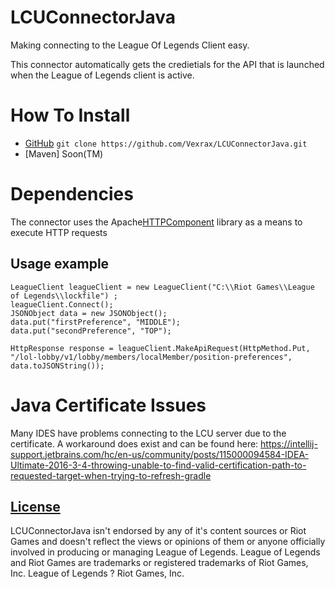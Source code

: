 # LCUConnectorJava
Making connecting to the League Of Legends Client easy.

This connector automatically gets the credietials for the API that is launched when the League of Legends client is active. 

# How To Install
- [GitHub](https://github.com/Vexrax/LCUConnectorJava) `git clone https://github.com/Vexrax/LCUConnectorJava.git`
- [Maven] Soon(TM)



# Dependencies 
The connector uses the Apache[HTTPComponent](https://hc.apache.org/httpcomponents-client-4.3.x/quickstart.html) library as a means to execute HTTP requests

## Usage example

```
LeagueClient leagueClient = new LeagueClient("C:\\Riot Games\\League of Legends\\lockfile") ;
leagueClient.Connect();
JSONObject data = new JSONObject();
data.put("firstPreference", "MIDDLE");
data.put("secondPreference", "TOP");

HttpResponse response = leagueClient.MakeApiRequest(HttpMethod.Put, "/lol-lobby/v1/lobby/members/localMember/position-preferences", data.toJSONString());
```

# Java Certificate Issues

Many IDES have problems connecting to the LCU server due to the certificate. A workaround does exist and can be found here:
https://intellij-support.jetbrains.com/hc/en-us/community/posts/115000094584-IDEA-Ultimate-2016-3-4-throwing-unable-to-find-valid-certification-path-to-requested-target-when-trying-to-refresh-gradle



## [License](LICENSE.txt)
LCUConnectorJava isn't endorsed by any of it's content sources or Riot Games and doesn't reflect the views or opinions of them or anyone officially involved in producing or managing League of Legends. League of Legends and Riot Games are trademarks or registered trademarks of Riot Games, Inc. League of Legends ? Riot Games, Inc.